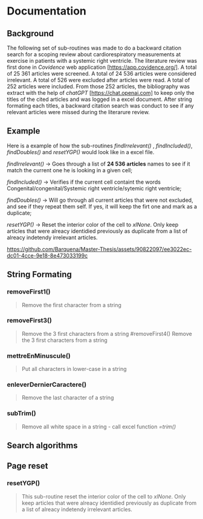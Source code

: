 # Documentation

## Background
The following set of sub-routines was made to do a backward citation search for a scoping review about cardiorespiratory measurements at exercise in patients with a systemic right ventricle.
The literature review was first done in *Covidence* web application [https://app.covidence.org/]. A total of 25 361 articles were screened. A total of 24 536 articles were considered irrelevant. A total of 526 were excluded after articles were read. A total of 252 articles were included. From those 252 articles, the bibliography was extract with the help of *chatGPT* [https://chat.openai.com] to keep only the titles of the cited articles and was logged in a excel document. After string formating each titles, a backward citation search was conduct to see if any relevant articles were missed during the literarure review.

## Example

Here is a example of how the sub-routines *findIrrelevant()* , *findIncluded()*, *findDoubles()* and *resetYGP()* would look like in a excel file.

*findIrrelevant()*  -> Goes through a list of **24 536 articles** names to see if it match the current one he is looking in a given cell;

*findIncluded()*    -> Verifies if the current cell containt the words Congenital/congenital/Systemic right ventricle/sytemic right ventricle;

*findDoubles()*     -> Will go through all current articles that were not excluded, and see if they repeat them self. If yes, it will keep the firt one and mark as a duplicate;

*resetYGP()*        -> Reset the interior color of the cell to *xlNone*. Only keep articles that were alreacy identidied previously as duplicate from a list of alreacy indetendy irrelevant articles.

https://github.com/Barquena/Master-Thesis/assets/90822097/ee3022ec-dc01-4cce-9e18-8e473033199c

## String Formating
### removeFirst1()
>Remove the first character from a string 
### removeFirst3()
> Remove the 3 first characters from a string
> #removeFirst4()
>Remove the 3 first characters from a string
### mettreEnMinuscule()
>Put all characters in lower-case in a string
### enleverDernierCaractere()
>Remove the last character of a string
### subTrim()
>Remove all white space in a string - call excel function *=trim()*

## Search algorithms

## Page reset
### resetYGP()
> This sub-routine reset the interior color of the cell to *xlNone*. Only keep articles that were alreacy identidied previously as duplicate from a list of alreacy indetendy irrelevant articles.

